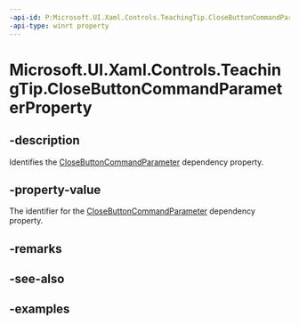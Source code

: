 ```yaml
---
-api-id: P:Microsoft.UI.Xaml.Controls.TeachingTip.CloseButtonCommandParameterProperty
-api-type: winrt property
---
```


# Microsoft.UI.Xaml.Controls.TeachingTip.CloseButtonCommandParameterProperty

<!--
public static Windows.UI.Xaml.DependencyProperty CloseButtonCommandParameterProperty { get; }
-->

## -description

Identifies the [CloseButtonCommandParameter](teachingtip_closebuttoncommandparameter.md) dependency property.

## -property-value

The identifier for the [CloseButtonCommandParameter](teachingtip_closebuttoncommandparameter.md) dependency property.

## -remarks

## -see-also

## -examples

